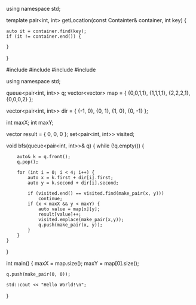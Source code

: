 
using namespace std;

template<typename Containter>
pair<int, int> getLocation(const Containter& container, int key) {

    auto it = container.find(key);
    if (it != container.end()) {

    }


}



#include <iostream>
#include <vector>
#include <queue>
#include <set>

using namespace std;

queue<pair<int, int>> q;
vector<vector<int>> map = {
    {0,0,1,1},
    {1,1,1,1},
    {2,2,2,1},
    {0,0,0,2}
};

vector<pair<int, int>> dir = {
    {-1, 0},
    {0, 1},
    {1, 0},
    {0, -1}
};

int maxX;
int maxY;

vector<int> result = { 0, 0, 0 };
set<pair<int, int>> visited;

void bfs(queue<pair<int, int>>& q)
{
    while (!q.empty()) {

        auto& k = q.front();
        q.pop();

        for (int i = 0; i < 4; i++) {
            auto x = k.first + dir[i].first;
            auto y = k.second + dir[i].second;

            if (visited.end() == visited.find(make_pair(x, y)))
                continue;
            if (x < maxX && y < maxY) {
                auto value = map[x][y];
                result[value]++;
                visited.emplace(make_pair(x,y));
                q.push(make_pair(x, y));
            }
        }
    }
}

int main()
{
    maxX = map.size();
    maxY = map[0].size();

    q.push(make_pair(0, 0));

    std::cout << "Hello World!\n";
}




